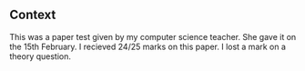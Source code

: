 ## Context

This was a paper test given by my computer science teacher. She gave it on the 15th February.
I recieved 24/25 marks on this paper. I lost a mark on a theory question.

